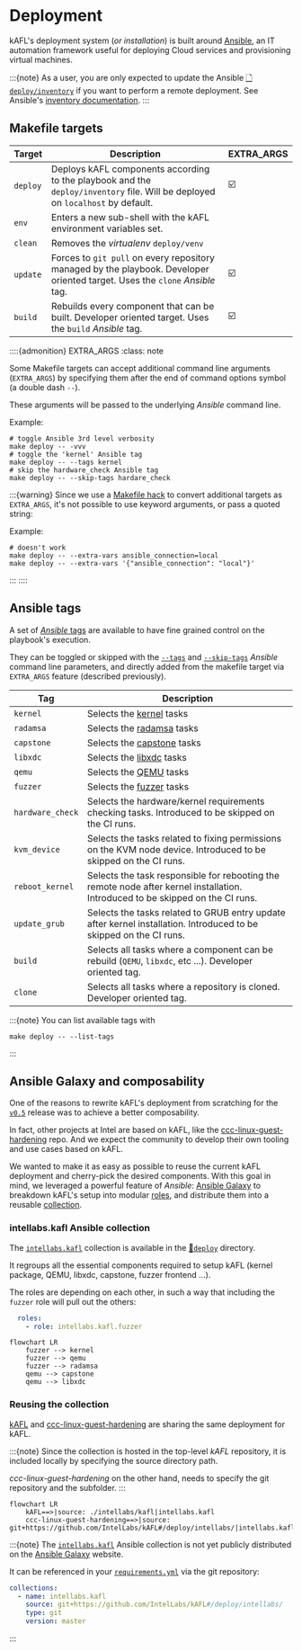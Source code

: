 # Deployment

kAFL's deployment system (_or installation_) is built around [Ansible](https://www.ansible.com/), an IT automation framework
useful for deploying Cloud services and provisioning virtual machines.

:::{note}
As a user, you are only expected to update the Ansible [🗋 `deploy/inventory`](https://github.com/IntelLabs/kAFL/blob/master/deploy/inventory) if you want to perform a remote deployment. See Ansible's [inventory documentation](https://docs.ansible.com/ansible/latest/user_guide/intro_inventory.html).
:::

## Makefile targets


| Target   | Description                                                                                                                    | EXTRA_ARGS |
| -------- | ------------------------------------------------------------------------------------------------------------------------------ | ---------- |
| `deploy` | Deploys kAFL components according to the playbook and the `deploy/inventory` file. Will be deployed on `localhost` by default. | ☑️         |
| `env`    | Enters a new sub-shell with the kAFL environment variables set.                                                                |            |
| `clean`  | Removes the _virtualenv_ `deploy/venv`                                                                                         |            |
| `update` | Forces to `git pull` on every repository managed by the playbook. Developer oriented target. Uses the `clone` _Ansible_ tag.   | ☑️         |
| `build`  | Rebuilds every component that can be built. Developer oriented target. Uses the `build` _Ansible_ tag.                         | ☑️         |



::::{admonition} EXTRA_ARGS
:class: note

Some Makefile targets can accept additional command line arguments (`EXTRA_ARGS`) by specifying them after the end of command options symbol (a double dash `--`).

These arguments will be passed to the underlying _Ansible_ command line.

Example:
~~~shell
# toggle Ansible 3rd level verbosity
make deploy -- -vvv
# toggle the 'kernel' Ansible tag
make deploy -- --tags kernel
# skip the hardware_check Ansible tag
make deploy -- --skip-tags hardare_check
~~~
:::{warning}
Since we use a [Makefile hack](https://stackoverflow.com/a/14061796/3017219) to convert additional targets as `EXTRA_ARGS`, it's not possible to use keyword arguments, or pass a quoted string:

Example:
~~~shell
# doesn't work
make deploy -- --extra-vars ansible_connection=local
make deploy -- --extra-vars '{"ansible_connection": "local"}'
~~~
:::
::::

## Ansible tags

A set of [_Ansible_ tags](https://docs.ansible.com/ansible/latest/user_guide/playbooks_tags.html) are available to have fine grained control on the playbook's execution.

They can be toggled or skipped with the [`--tags`](https://docs.ansible.com/ansible/latest/cli/ansible-playbook.html#cmdoption-ansible-playbook-2) and [`--skip-tags`](https://docs.ansible.com/ansible/latest/cli/ansible-playbook.html#cmdoption-ansible-playbook-skip-tags) _Ansible_ command line parameters, and directly added from the makefile target via `EXTRA_ARGS` feature (described previously).

| Tag              | Description                                                                                                                    |
| ---------------- | ------------------------------------------------------------------------------------------------------------------------------ |
| `kernel`         | Selects the [kernel](https://github.com/IntelLabs/kafl.linux) tasks                                                            |
| `radamsa`        | Selects the [radamsa](https://gitlab.com/akihe/radamsa) tasks                                                                  |
| `capstone`       | Selects the [capstone](https://github.com/aquynh/capstone) tasks                                                               |
| `libxdc`         | Selects the [libxdc](https://github.com/IntelLabs/kafl.libxdc) tasks                                                           |
| `qemu`           | Selects the [QEMU](https://github.com/IntelLabs/kafl.qemu) tasks                                                               |
| `fuzzer`         | Selects the [fuzzer](https://github.com/IntelLabs/kafl.fuzzer) tasks                                                           |
| `hardware_check` | Selects the hardware/kernel requirements checking tasks. Introduced to be skipped on the CI runs.                                     |
| `kvm_device`     | Selects the tasks related to fixing permissions on the KVM node device. Introduced to be skipped on the CI runs.               |
| `reboot_kernel`  | Selects the task responsible for rebooting the remote node after kernel installation. Introduced to be skipped on the CI runs. |
| `update_grub`    | Selects the tasks related to GRUB entry update after kernel installation. Introduced to be skipped on the CI runs.             |
| `build`          | Selects all tasks where a component can be rebuild (`QEMU`, `libxdc`, etc ...). Developer oriented tag.                        |
| `clone`          | Selects all tasks where a repository is cloned. Developer oriented tag.                                                        |


:::{note}
You can list available tags with

~~~shell
make deploy -- --list-tags
~~~
:::

## Ansible Galaxy and composability

One of the reasons to rewrite kAFL's deployment from scratching for the [`v0.5`](https://github.com/IntelLabs/kAFL/releases/tag/v0.5) release was to achieve a better composability.

In fact, other projects at Intel are based on kAFL, like the [ccc-linux-guest-hardening](https://github.com/intel/ccc-linux-guest-hardening) repo. And we expect the community to develop their own tooling and use cases based on kAFL.

We wanted to make it as easy as possible to reuse the current kAFL deployment and cherry-pick the desired components. With this goal in mind, we leveraged a powerful feature of _Ansible_: [Ansible Galaxy](https://galaxy.ansible.com/) to breakdown kAFL's setup into modular [roles](https://docs.ansible.com/ansible/latest/user_guide/playbooks_reuse_roles.html), and distribute them into a reusable [collection](https://docs.ansible.com/ansible/devel/dev_guide/developing_collections.html#developing-collections).

### intellabs.kafl Ansible collection

The [`intellabs.kafl`](https://github.com/IntelLabs/kAFL/tree/master/deploy/intellabs/kafl) collection is available in the [📁`deploy`](https://github.com/IntelLabs/kAFL/tree/master/deploy) directory.

It regroups all the essential components required to setup kAFL (kernel package, QEMU, libxdc, capstone, fuzzer frontend ...).

The roles are depending on each other, in such a way that including the `fuzzer` role will pull out the others:

~~~yaml
  roles:
    - role: intellabs.kafl.fuzzer
~~~

```{mermaid}
flowchart LR
    fuzzer --> kernel
    fuzzer --> qemu
    fuzzer --> radamsa
    qemu --> capstone
    qemu --> libxdc
```

### Reusing the collection

[kAFL](https://github.com/IntelLabs/kAFL) and [ccc-linux-guest-hardening](https://github.com/intel/ccc-linux-guest-hardening) are sharing the same deployment for kAFL.

:::{note}
Since the collection is hosted in the top-level _kAFL_ repository, it is included locally by specifying the source directory path.

_ccc-linux-guest-hardening_ on the other hand, needs to specify the git repository and the subfolder.
:::

```{mermaid}
flowchart LR
    kAFL==>|source: ./intellabs/kafl|intellabs.kafl
    ccc-linux-guest-hardening==>|source: git+https://github.com/IntelLabs/kAFL#/deploy/intellabs/|intellabs.kafl
```

:::{note}
The [`intellabs.kafl`](https://github.com/IntelLabs/kAFL/tree/master/deploy/intellabs/kafl) Ansible collection is not yet publicly distributed on the [Ansible Galaxy](https://galaxy.ansible.com/) website.

It can be referenced in your [`requirements.yml`](https://docs.ansible.com/ansible/latest/galaxy/user_guide.html#install-multiple-collections-with-a-requirements-file) via the git repository:
~~~yaml
collections:
  - name: intellabs.kafl
    source: git+https://github.com/IntelLabs/kAFL#/deploy/intellabs/
    type: git
    version: master
~~~
:::

